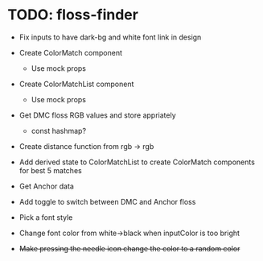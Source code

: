 # TODO: floss-finder

- Fix inputs to have dark-bg and white font link in design

- Create ColorMatch component
    - Use mock props

- Create ColorMatchList component
    - Use mock props

- Get DMC floss RGB values and store appriately
    - const hashmap?

- Create distance function from rgb -> rgb

- Add derived state to ColorMatchList to create ColorMatch components for best 5 matches

- Get Anchor data

- Add toggle to switch between DMC and Anchor floss

- Pick a font style

- Change font color from white->black when inputColor is too bright

- ~~Make pressing the needle icon change the color to a random color~~